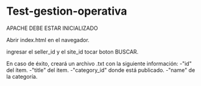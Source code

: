 # Test-gestion-operativa

APACHE DEBE ESTAR INICIALIZADO

Abrir index.html en el navegador.

ingresar el seller_id y el site_id
tocar boton BUSCAR.

En caso de éxito, creará un archivo .txt con la siguiente información: -"id" del ítem. -"title" del item. -"category_id" donde está publicado. -"name" de la categoría.

